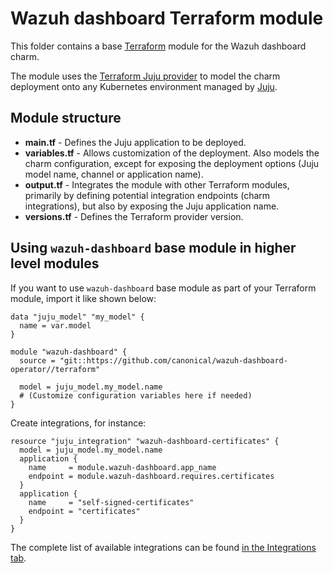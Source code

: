 # Wazuh dashboard Terraform module

This folder contains a base [Terraform][Terraform] module for the Wazuh dashboard charm.

The module uses the [Terraform Juju provider][Terraform Juju provider] to model the charm
deployment onto any Kubernetes environment managed by [Juju][Juju].

## Module structure

- **main.tf** - Defines the Juju application to be deployed.
- **variables.tf** - Allows customization of the deployment. Also models the charm configuration, 
  except for exposing the deployment options (Juju model name, channel or application name).
- **output.tf** - Integrates the module with other Terraform modules, primarily
  by defining potential integration endpoints (charm integrations), but also by exposing
  the Juju application name.
- **versions.tf** - Defines the Terraform provider version.

## Using `wazuh-dashboard` base module in higher level modules

If you want to use `wazuh-dashboard` base module as part of your Terraform module, import it
like shown below:

```text
data "juju_model" "my_model" {
  name = var.model
}

module "wazuh-dashboard" {
  source = "git::https://github.com/canonical/wazuh-dashboard-operator//terraform"
  
  model = juju_model.my_model.name
  # (Customize configuration variables here if needed)
}
```

Create integrations, for instance:

```text
resource "juju_integration" "wazuh-dashboard-certificates" {
  model = juju_model.my_model.name
  application {
    name     = module.wazuh-dashboard.app_name
    endpoint = module.wazuh-dashboard.requires.certificates
  }
  application {
    name     = "self-signed-certificates"
    endpoint = "certificates"
  }
}
```

The complete list of available integrations can be found [in the Integrations tab][wazuh-dashboard-integrations].

[Terraform]: https://www.terraform.io/
[Terraform Juju provider]: https://registry.terraform.io/providers/juju/juju/latest
[Juju]: https://juju.is
[wazuh-dashboard-integrations]: https://charmhub.io/wazuh-dashboard/integrations
